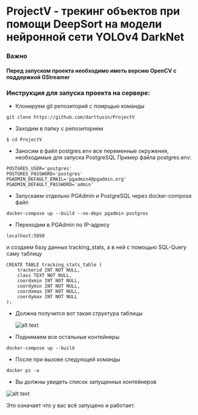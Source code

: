 # ProjectV - трекинг объектов при помощи DeepSort на модели нейронной сети YOLOv4 DarkNet
### Важно
#### Перед запуском проекта необходимо иметь версию OpenCV с поддержкой GStreamer
### Инструкция для запуска проекта на сервере:
- Клонируем git репозиторий с помрщью команды </br>
```
git clone https://github.com/darttusin/ProjectV
```
- Заходим в папку с репозиторием </br>
```
$ cd ProjectV
```
- Заносим в файл postgres.env все переменные окружения, необходимые для запуска PostgreSQL
Пример файла postgres.env:
```
POSTGRES_USER='postgres'
POSTGRES_PASSWORD='postgres'
PGADMIN_DEFAULT_EMAIL='pgadmin4@pgadmin.org'
PGADMIN_DEFAULT_PASSWORD='admin'
```
- Запускаем отдельно PGAdmin и PostgreSQL через docker-compose файл
```
docker-compose up --build --no-deps pgadmin postgres
```
- Переходим в PGAdmin по IP-адресу 
```
localhost:5050
```
 и создаем базу данных tracking_stats, а в ней с помощью SQL-Query саму таблицу
```
CREATE TABLE tracking_stats_table (
    trackerid INT NOT NULL,
    class TEXT NOT NULL,
    coordxmin INT NOT NULL,
    coordymin INT NOT NULL,
    coordxmax INT NOT NULL,
    coordymax INT NOT NULL
);
```
- Должна получится вот такая структура таблицы

  ![alt text](https://sun9-81.userapi.com/s/v1/if2/kJDwM1mggGm60ZxmlgDvEFnutT_3DY-LDTPu1E7P1euJhpyUOlWOgcV4nenYpqSBuQz5miMrW-G7Fo2r2yexjqhz.jpg?size=294x200&quality=96&type=album)

- Поднимаем все остальные контейнеры
```
docker-compose up --build
```
- После при вызове следующей команды
```
docker ps -a
```
- Вы должны увидеть список запущенных контейнеров

![alt text](https://sun9-17.userapi.com/s/v1/if2/GcnHbTA2-dX02bYUcRCGYf0SMwbedgfsRUSQ_7CI7BlFQezEHY2r-MectHhZ_bLmoMNQBEhS8nTN8knqhWfcTolj.jpg?size=1210x113&quality=96&type=album)

Это означает что у вас всё запущено и работает.
